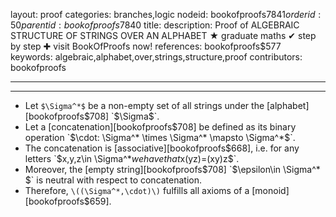 layout: proof
categories: branches,logic
nodeid: bookofproofs$7841
orderid: 50
parentid: bookofproofs$7840
title: 
description:  Proof of ALGEBRAIC STRUCTURE OF STRINGS OVER AN ALPHABET &#9733; graduate maths &#10004; step by step &#10010; visit BookOfProofs now!
references: bookofproofs$577
keywords: algebraic,alphabet,over,strings,structure,proof
contributors: bookofproofs

---


---

* Let `$\Sigma^*$` be a non-empty set of all strings under the [alphabet][bookofproofs$708] `$\Sigma$`.
* Let a [concatenation][bookofproofs$708] be defined as its binary operation `$\cdot: \Sigma^* \times \Sigma^* \mapsto \Sigma^*$`.
* The concatenation is [associative][bookofproofs$668], i.e. for any letters `$x,y,z\in \Sigma^*$` we have that `$x(yz)=(xy)z$`.
* Moreover, the [empty string][bookofproofs$708] `$\epsilon\in \Sigma^* $` is neutral with respect to concatenation.
* Therefore, `\((\Sigma^*,\cdot)\)` fulfills all axioms of a [monoid][bookofproofs$659].
